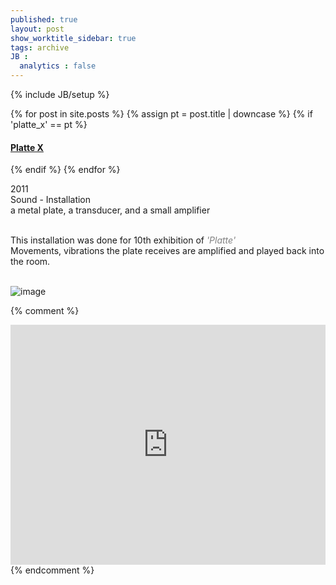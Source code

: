 ```yaml
---
published: true
layout: post
show_worktitle_sidebar: true
tags: archive
JB :
  analytics : false
---
```


{% include JB/setup %}


{% for post in site.posts %}
	{% assign pt = post.title | downcase %}
	{% if 'platte_x' == pt %}
<h4><a href="{{ BASE_PATH }}{{ post.url }}">Platte X</a></h4>
	{% endif %}
{% endfor %}

<p>
2011<br />
Sound - Installation<br />
a metal plate, a transducer, and a small amplifier<br /><br />

This installation was done for 10th exhibition of <a href="http://platte2000.blogspot.co.at/" target="_blank" style="text-decoration:none; color: grey"><i>'Platte'</i></a> <br />
Movements, vibrations the plate receives are amplified and played back into the room.<br /><br />
</p>

<img src="{{ site.url }}/images/platte_small.jpg" alt="image">


{% comment %}
<iframe width="100%" height="384" frameborder="0" allowfullscreen="" webkitallowfullscreen="" src="http://player.vimeo.com/video/79394620?title=0&amp;byline=0&amp;portrait=0">
</iframe>
{% endcomment %}















